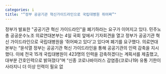 ```yaml
---
categories: i
title: "“정부 공공기관 혁신가이드라인으로 국립대병원 쥐어짜”"
---
```

정부가 발표한 "공공기관 혁신 가이드라인"을 폐기하라는 요구가 이어지고 있다. 민주노총 공공운수노조 의료연대본부는 4일 국회 앞에서 기자회견을 열고 정부가 공공기관 혁신 가이드라인으로 국립대병원을 ‘쥐어짜고 있다’고 있다며 폐기를 요구했다. 의료연대본부는 “윤석열 정부는 공공기관 혁신 가이드라인을 통해 공공기관의 인력 감축을 지시했다. 이에 전국 15개 국립대병원이 423명의 인력을 감축하겠다는 계획서를 제출했고, 대부분 간호인력으로 밝혀졌다”며 “신종 코로나바이러스 감염증(코로나19) 유통 기한이 사라지니 더 이상 인력이 필요 없